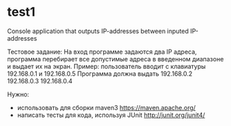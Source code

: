 # test1
Console application that outputs IP-addresses between inputed IP-addresses

Тестовое задание: 
На вход программе задаются два IP адреса, программа перебирает все
допустимые адреса в введенном диапазоне и выдает их на экран.
Пример:
пользователь вводит с клавиатуры
192.168.0.1 и 192.168.0.5
Программа должна выдать
192.168.0.2
192.168.0.3
192.168.0.4

Нужно:
- использовать для сборки maven3 https://maven.apache.org/
- написать тесты для кода, используя JUnit http://junit.org/junit4/
